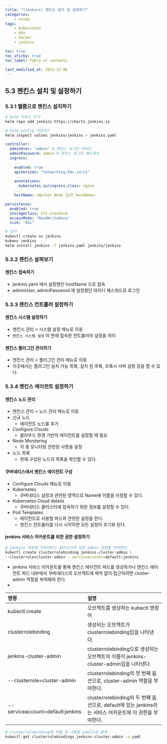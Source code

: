 ```yaml
---
title: "[Jenkins] 젠킨스 설치 및 설정하기"
categories:
    - study
tags:
    - kubernetes
    - k8s
    - docker
    - jenkins

toc: true
toc_sticky: true
toc_label: Table of contents

last_modified_at: 2021-12-06
---
```


## 5.3 젠킨스 설치 및 설정하기

### 5.3.1 헬름으로 젠킨스 설치하기

```sh
# helm 저장소 추가
helm repo add jenkins https://charts.jenkins.io

# helm config 다운로드
helm inspect values jenkins/jenkins > jenkins.yaml
```
```yaml
controller:
  adminUser: "admin" # 젠킨스 로그인 아이디
  adminPassword: admin # 젠킨스 로그인 패스워드
  ingress:
    ...
    enabled: true
    apiVersion: "networking.k8s.io/v1"
    ...
    annotations:
      kubernetes.io/ingress.class: nginx  
    ...
    hostName: <Worker Node Ip의 hostName>

persistence:
  enabled: true
  storageClass: nfs-standard
  accessMode: "ReadWriteOnce"
  size: "8Gi"
```
```sh
# 설치
kubectl create ns jenkins
kubens jenkins
helm install jenkins -f jenkins.yaml jenkins/jenkins
```

### 5.3.2 젠킨스 살펴보기

#### 젠킨스 접속하기
- jenkins.yaml 에서 설장했던 hostName 으로 접속
- adminUser, adminPassword 에 설정했던 아이디 패스워드로 로그인

### 5.3.3 젠킨스 컨트롤러 설정하기

#### 젠킨스 시스템 설정하기
- 젠킨스 관리 > 시스템 설정 메뉴로 이동
- `젠킨스 시스템 설정` 이 현재 접속한 컨트롤러의 설정을 의미

#### 젠킨스 플러그인 관리하기
- 젠킨스 관리 > 플러그인 관리 메뉴로 이동
- 이곳에서는 플러그인 설치 가능 목록, 설치 된 목록, 프록시 서버 설정 등을 할 수 있다.

### 5.3.4 젠킨스 에이전트 설정하기

#### 젠킨스 노드 관리
- 젠킨스 관리 > 노드 관리 메뉴로 이동
- 신규 노드
  - 에이전트 노드를 추가
- Configure Clouds
  - 클라우드 환경 기반의 에이전트를 설정할 때 필요
- Node Monitering
  - 각 종 모니터링 관련된 사항을 설정
- 노드 목록
  - 현재 구성된 노드의 목록을 확인할 수 있다.
  
#### 쿠버네티스에서 젠킨스 에이전트 구성
- Configure Clouds 메뉴로 이동
- Kubernetes
  - 쿠버네티스 설정과 관련된 영역으로 Name에 이름을 지정할 수 있다.
- Kubernetes Cloud details
  - 쿠버네티스 클러스터에 접속하기 위한 정보를 설정할 수 있다.
- Pod Templates
  - 에이전트로 사용할 파드와 관련된 설정을 한다.
  - 젠킨스 컨트롤러를 다시 시작하면 모든 설정이 초기화 된다.

#### jenkins 서비스 어카운트를 위한 권한 설정하기
```sh
# jenkins 계정에 쿠버네티스 클러스터에 대한 admin 권한을 부여한다.
kubectl create clusterrolebinding jenkins-cluster-admin \
--clusterrole=cluster-admin --serviceaccount=default:jenkins
```
- jenkins 서비스 어카운트를 통해 젠킨스 에이전트 파드를 생성하거나 젠킨스 에이전트 파드 내부에서 쿠버네티스의 오브젝트에 제약 없이 접근하려면 cluster-admin 역할을 부여해야 한다.
- 
|명령|설명|
|:---|:---|
|kubectl create|오브젝트를 생성하는 kubectl 명령어|
|clusterrolebinding|생성되는 오브젝트가 clusterrolebinding임을 나타낸다.|
|jenkins-cluster-admin|clusterrolebinding으로 생성되는 오브젝트의 이름이 jenkins-cluster-admin임을 나타낸다.|
|--clusterrole=cluster-admin|clusterrolebinding의 첫 번째 옵션으로, cluster-admin 역할을 부여한다.|
|--serviceaccount=default:jenkins|clusterrolebinding의 두 번쨰 옵션으로, default에 있는 jenkins라는 서비스 어카운트에 이 권한을 부여한다.|

```sh
# clusterrolebinding에 적용 된 내용을 yaml으로 출력
kubectl get clusterrolebindings jenkins-cluster-admin -o yaml
```